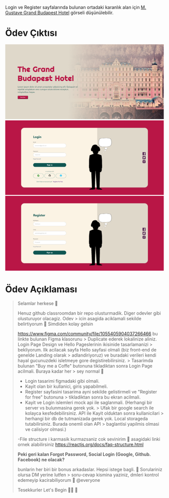 Login ve Register sayfalarında bulunan ortadaki karanlık alan için [M. Gustave Grand Budapest Hotel](https://dribbble.com/shots/3972078-M-Gustave-Grand-Budapest-Hotel#) görseli düşünülebilir.

# Ödev Çıktısı

<p align="center">
        <img src="https://raw.githubusercontent.com/fatihms/PazaramaReactBootcamp/main/assets/hw-3-index.png">
        <img src="https://raw.githubusercontent.com/fatihms/PazaramaReactBootcamp/main/assets/hw-3-login.png">
         <img src="https://raw.githubusercontent.com/fatihms/PazaramaReactBootcamp/main/assets/hw-3-register.png">
</p>

# Ödev Açıklaması

> Selamlar herkese 🙂
>
> Henuz github classroomdan bir repo olusturmadik. Diger odevler gibi olusturuyor olacagiz. Odev > icin asagida aciklamali sekilde belirtiyorum 🙂 Simdiden kolay gelsin
>
> https://www.figma.com/community/file/1055405904037266466 bu linkte bulunan Figma klasorunu > Duplicate ederek lokalinize aliniz. Login Page Design ve Hello Pageslerinin ikisinide tasarlamanizi > bekliyorum. Ilk acilacak sayfa Hello sayfasi olmali (biz front-end de genelde Landing olarak > adlandiriyoruz) ve buradaki verileri kendi hayal gucunuzdeki isletmeye gore degistirebilirsiniz. > Tasarimda bulunan "Buy me a Coffe" butonuna tikladiktan sonra Login Page acilmali. Buraya kadar her > sey normal 🙂
>
> - Login tasarimi figmadaki gibi olmali.
> - Kayit olan bir kullanici, giris yapabilmeli.
> - Register sayfasini tasarima ayni sekilde gelistirmeli ve "Register for free" butonuna > tikladiktan sonra bu ekran acilmali.
> - Kayit ve Login islemleri mock api ile saglanmali. (Herhangi bir server vs bulunmasina gerek yok. > Ufak bir google search ile kolayca kesfedebilirsiniz. API ile Kayit olduktan sonra kullanicilari > herhangi bir db de tutmanizada gerek yok. Local storageda tutabilirsiniz. Burada onemli olan API > baglantisi yapilmis olmasi ve calisiyor olmasi.)
>
> -File structure i karmasik kurmazsaniz cok sevinirim 🙂 asagidaki linki ornek alabilirsiniz
> https://reactjs.org/docs/faq-structure.html
>
> **Peki geri kalan Forgot Password, Social Login (Google, Github. Facebook) ne olacak?**
>
> bunlarin her biri bir bonus arkadaslar. Hepsi istege bagli. 🙂 Sorulariniz olursa DM yerine lutfen > soru-cevap kismina yaziniz, dmleri kontrol edemeyip kacirabiliyorum 🙂 @everyone
>
> Tesekkurler
> Let's Begin 🤟🏻 🚀
